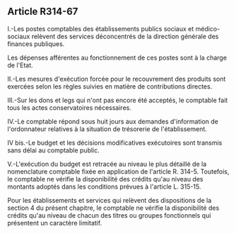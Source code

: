 ## Article R314-67

I.-Les postes comptables des établissements publics sociaux et médico-sociaux relèvent des services
déconcentrés de la direction générale des finances publiques.

Les dépenses afférentes au fonctionnement de ces postes sont à la charge de l'Etat.

II.-Les mesures d'exécution forcée pour le recouvrement des produits sont exercées selon les règles suivies
en matière de contributions directes.

III.-Sur les dons et legs qui n'ont pas encore été acceptés, le comptable fait tous les actes conservatoires
nécessaires.

IV.-Le comptable répond sous huit jours aux demandes d'information de l'ordonnateur relatives à la situation
de trésorerie de l'établissement.

IV bis.-Le budget et les décisions modificatives exécutoires sont transmis sans délai au comptable public.

V.-L'exécution du budget est retracée au niveau le plus détaillé de la nomenclature comptable fixée en
application de l'article R. 314-5. Toutefois, le comptable ne vérifie la disponibilité des crédits qu'au niveau
des montants adoptés dans les conditions prévues à l'article L. 315-15.

Pour les établissements et services qui relèvent des dispositions de la section 4 du présent chapitre, le
comptable ne vérifie la disponibilité des crédits qu'au niveau de chacun des titres ou groupes fonctionnels qui
présentent un caractère limitatif.

